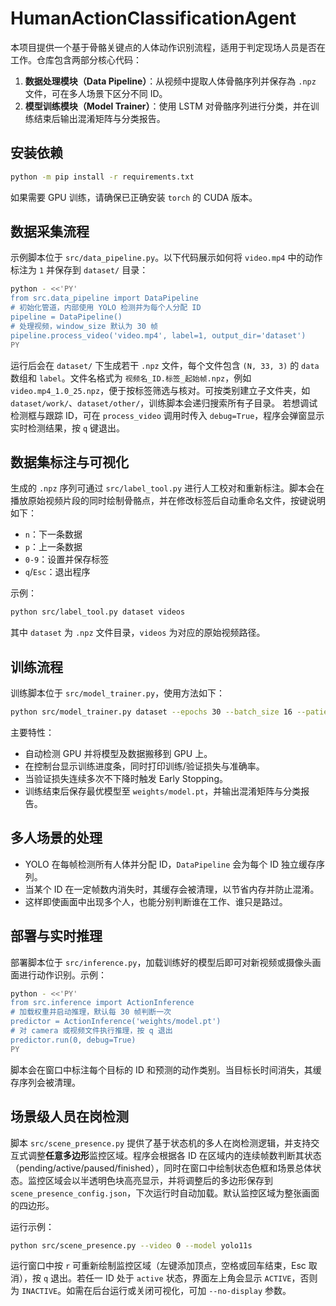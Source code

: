 # HumanActionClassificationAgent

本项目提供一个基于骨骼关键点的人体动作识别流程，适用于判定现场人员是否在工作。仓库包含两部分核心代码：

1. **数据处理模块（Data Pipeline）**：从视频中提取人体骨骼序列并保存為 `.npz` 文件，可在多人场景下区分不同 ID。
2. **模型训练模块（Model Trainer）**：使用 LSTM 对骨骼序列进行分类，并在训练结束后输出混淆矩阵与分类报告。

## 安装依赖

```bash
python -m pip install -r requirements.txt
```

如果需要 GPU 训练，请确保已正确安装 `torch` 的 CUDA 版本。

## 数据采集流程

示例脚本位于 `src/data_pipeline.py`。以下代码展示如何将 `video.mp4` 中的动作标注为 `1` 并保存到 `dataset/` 目录：

```bash
python - <<'PY'
from src.data_pipeline import DataPipeline
# 初始化管道，内部使用 YOLO 检测并为每个人分配 ID
pipeline = DataPipeline()
# 处理视频，window_size 默认为 30 帧
pipeline.process_video('video.mp4', label=1, output_dir='dataset')
PY
```

运行后会在 `dataset/` 下生成若干 `.npz` 文件，每个文件包含 `(N, 33, 3)` 的 `data` 数组和 `label`。文件名格式为 `视频名_ID.标签_起始帧.npz`，例如 `video.mp4_1.0_25.npz`，便于按标签筛选与核对。可按类别建立子文件夹，如 `dataset/work/`、`dataset/other/`，训练脚本会递归搜索所有子目录。
若想调试检测框与跟踪 ID，可在 `process_video` 调用时传入 `debug=True`，程序会弹窗显示实时检测结果，按 `q` 键退出。

## 数据集标注与可视化

生成的 `.npz` 序列可通过 `src/label_tool.py` 进行人工校对和重新标注。脚本会在播放原始视频片段的同时绘制骨骼点，并在修改标签后自动重命名文件，按键说明如下：

- `n`：下一条数据
- `p`：上一条数据
- `0-9`：设置并保存标签
- `q`/`Esc`：退出程序

示例：

```bash
python src/label_tool.py dataset videos
```

其中 `dataset` 为 `.npz` 文件目录，`videos` 为对应的原始视频路径。

## 训练流程

训练脚本位于 `src/model_trainer.py`，使用方法如下：

```bash
python src/model_trainer.py dataset --epochs 30 --batch_size 16 --patience 5
```

主要特性：

- 自动检测 GPU 并将模型及数据搬移到 GPU 上。
- 在控制台显示训练进度条，同时打印训练/验证损失与准确率。
- 当验证损失连续多次不下降时触发 Early Stopping。
- 训练结束后保存最优模型至 `weights/model.pt`，并输出混淆矩阵与分类报告。

## 多人场景的处理

- YOLO 在每帧检测所有人体并分配 ID，`DataPipeline` 会为每个 ID 独立缓存序列。
- 当某个 ID 在一定帧数内消失时，其缓存会被清理，以节省内存并防止混淆。
- 这样即使画面中出现多个人，也能分别判断谁在工作、谁只是路过。

## 部署与实时推理

部署脚本位于 `src/inference.py`，加载训练好的模型后即可对新视频或摄像头画面进行动作识别。示例：

```bash
python - <<'PY'
from src.inference import ActionInference
# 加载权重并启动推理，默认每 30 帧判断一次
predictor = ActionInference('weights/model.pt')
# 对 camera 或视频文件执行推理，按 q 退出
predictor.run(0, debug=True)
PY
```

脚本会在窗口中标注每个目标的 ID 和预测的动作类别。当目标长时间消失，其缓存序列会被清理。

## 场景级人员在岗检测


脚本 `src/scene_presence.py` 提供了基于状态机的多人在岗检测逻辑，并支持交互式调整**任意多边形**监控区域。程序会根据各 ID 在区域内的连续帧数判断其状态（pending/active/paused/finished），同时在窗口中绘制状态色框和场景总体状态。监控区域会以半透明色块高亮显示，并将调整后的多边形保存到 `scene_presence_config.json`，下次运行时自动加载。默认监控区域为整张画面的四边形。


运行示例：

```bash
python src/scene_presence.py --video 0 --model yolo11s
```


运行窗口中按 `r` 可重新绘制监控区域（左键添加顶点，空格或回车结束，Esc 取消），按 `q` 退出。若任一 ID 处于 `active` 状态，界面左上角会显示 `ACTIVE`，否则为 `INACTIVE`。如需在后台运行或关闭可视化，可加 `--no-display` 参数。

